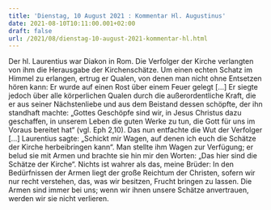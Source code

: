 ```yaml
---
title: 'Dienstag, 10 August 2021 : Kommentar Hl. Augustinus'
date: 2021-08-10T10:11:00.001+02:00
draft: false
url: /2021/08/dienstag-10-august-2021-kommentar-hl.html
---
```


Der hl. Laurentius war Diakon in Rom. Die Verfolger der Kirche verlangten von ihm die Herausgabe der Kirchenschätze. Um einen echten Schatz im Himmel zu erlangen, ertrug er Qualen, von denen man nicht ohne Entsetzen hören kann: Er wurde auf einen Rost über einem Feuer gelegt \[…\] Er siegte jedoch über alle körperlichen Qualen durch die außerordentliche Kraft, die er aus seiner Nächstenliebe und aus dem Beistand dessen schöpfte, der ihn standhaft machte: „Gottes Geschöpfe sind wir, in Jesus Christus dazu geschaffen, in unserem Leben die guten Werke zu tun, die Gott für uns im Voraus bereitet hat“ (vgl. Eph 2,10). Das nun entfachte die Wut der Verfolger \[…\] Laurentius sagte: „Schickt mir Wagen, auf denen ich euch die Schätze der Kirche herbeibringen kann“. Man stellte ihm Wagen zur Verfügung; er belud sie mit Armen und brachte sie hin mir den Worten: „Das hier sind die Schätze der Kirche“. Nichts ist wahrer als das, meine Brüder: In den Bedürfnissen der Armen liegt der große Reichtum der Christen, sofern wir nur recht verstehen, das, was wir besitzen, Frucht bringen zu lassen. Die Armen sind immer bei uns; wenn wir ihnen unsere Schätze anvertrauen, werden wir sie nicht verlieren.